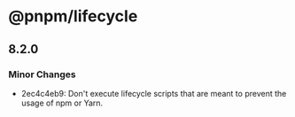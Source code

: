 # @pnpm/lifecycle

## 8.2.0
### Minor Changes

- 2ec4c4eb9: Don't execute lifecycle scripts that are meant to prevent the usage of npm or Yarn.
